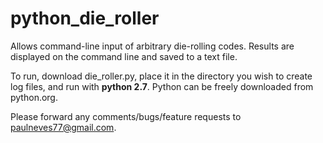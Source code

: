 # python_die_roller
Allows command-line input of arbitrary die-rolling codes. Results are displayed on the command line and saved to a text file.

To run, download die_roller.py, place it in the directory you wish to create log files, and run with **python 2.7**. Python can be freely downloaded from python.org.

Please forward any comments/bugs/feature requests to paulneves77@gmail.com.
